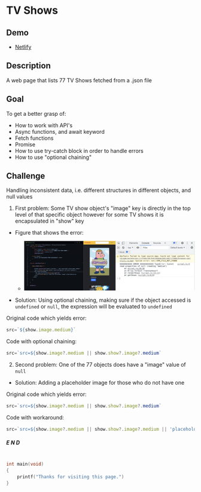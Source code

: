 # TV Shows

## Demo
- [Netlify](https://shows-hakan.netlify.app)


## Description
A web page that lists 77 TV Shows fetched from a .json file

## Goal
To get a better grasp of: 
- How to work with API's
- Async functions, and await keyword
- Fetch functions
- Promise
- How to use try-catch block in order to handle errors
- How to use "optional chaining"

## Challenge
Handling inconsistent data, i.e. different structures in different objects, and null values
1. First problem: Some TV show object's "image" key is directly in the top level of that specific object however for some TV shows it is encapsulated in "show" key

  - Figure that shows the error:
    - ![error](./img/problem1.jpeg)

- Solution: Using optional chaining, making sure if the object accessed is `undefined` or `null`, the expression will be evaluated to `undefined`

Original code which yields error:
```javascript
src=`${show.image.medium}`
```
Code with optional chaining:
```javascript
src=`src=${show.image?.medium || show.show?.image?.medium`
```
2. Second problem: One of the 77 objects does have a "image" value of `null`

- Solution: Adding a placeholder image for those who do not have one

Original code which yields error:
```javascript
src=`src=${show.image?.medium || show.show?.image?.medium`
```
Code with workaround:
```javascript
src=`src=${show.image?.medium || show.show?.image?.medium || 'placeholder image url'`
```

##### E N D

```c

int main(void) 
{
    printf("Thanks for visiting this page.")
}
```


